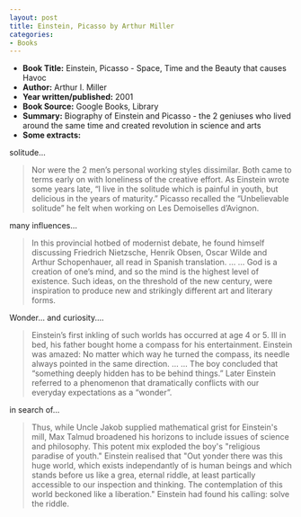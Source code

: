 ```yaml
---
layout: post
title: Einstein, Picasso by Arthur Miller
categories:
- Books
---
```


- **Book Title:** Einstein, Picasso - Space, Time and the Beauty that causes Havoc
- **Author:** Arthur I. Miller
- **Year written/published:** 2001
- **Book Source:** Google Books, Library
- **Summary:** Biography of Einstein and Picasso - the 2 geniuses who lived around the same time and created revolution in science and arts
- **Some extracts:**

solitude…

> Nor were the 2 men’s personal working styles dissimilar. Both came to terms early on with loneliness of the creative effort. As Einstein wrote some years late, “I live in the solitude which is painful in youth, but delicious in the years of maturity.” Picasso recalled the “Unbelievable solitude” he felt when working on Les Demoiselles d’Avignon.

many influences…

> In this provincial hotbed of modernist debate, he found himself discussing Friedrich Nietzsche, Henrik Obsen, Oscar Wilde and Arthur Schopenhauer, all read in Spanish translation. … … God is a creation of one’s mind, and so the mind is the highest level of existence. Such ideas, on the threshold of the new century, were inspiration to produce new and strikingly different art and literary forms.

Wonder... and curiosity....

> Einstein’s first inkling of such worlds has occurred at age 4 or 5. Ill in bed, his father bought home a compass for his entertainment. Einstein was amazed: No matter which way he turned the compass, its needle always pointed in the same direction. … … The boy concluded that “something deeply hidden has to be behind things.” Later Einstein referred to a phenomenon that dramatically conflicts with our everyday expectations as a “wonder”.

in search of...

> Thus, while Uncle Jakob supplied mathematical grist for Einstein's mill, Max Talmud broadened his horizons to include issues of science and philosophy. This potent mix exploded the boy's "religious paradise of youth." Einstein realised that "Out yonder there was this huge world, which exists independantly of is human beings and which stands before us like a grea, eternal riddle, at least partically accessible to our inspection and thinking. The contemplation of this world beckoned like a liberation." Einstein had found his calling: solve the riddle.
